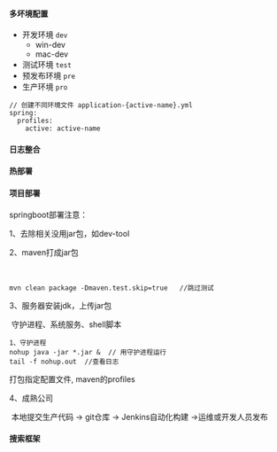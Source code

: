 #### 多坏境配置

- 开发环境   `dev`
  - win-dev
  - mac-dev
- 测试环境   `test`
- 预发布环境 `pre`
- 生产环境   `pro`

```
// 创建不同环境文件 application-{active-name}.yml
spring:
  profiles:
    active: active-name
```



#### 日志整合



#### 热部署

#### 项目部署

springboot部署注意：

1、去除相关没用jar包，如dev-tool

2、maven打成jar包

​	

```
mvn clean package -Dmaven.test.skip=true   //跳过测试
```

3、服务器安装jdk，上传jar包

​	守护进程、系统服务、shell脚本

```
1、守护进程
nohup java -jar *.jar &  // 用守护进程运行
tail -f nohup.out  //查看日志
```

打包指定配置文件, maven的profiles

4、成熟公司

​	本地提交生产代码 -> git仓库 -> Jenkins自动化构建 ->运维或开发人员发布



#### 搜索框架

